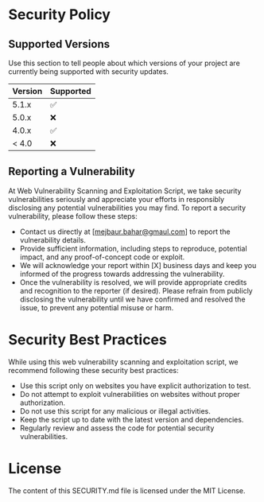 # Security Policy

## Supported Versions

Use this section to tell people about which versions of your project are
currently being supported with security updates.

| Version | Supported          |
| ------- | ------------------ |
| 5.1.x   | :white_check_mark: |
| 5.0.x   | :x:                |
| 4.0.x   | :white_check_mark: |
| < 4.0   | :x:                |

## Reporting a Vulnerability
At Web Vulnerability Scanning and Exploitation Script, we take security vulnerabilities seriously and appreciate your efforts in responsibly disclosing any potential vulnerabilities you may find. To report a security vulnerability, please follow these steps:

- Contact us directly at [mejbaur.bahar@gmaul.com] to report the vulnerability details.
- Provide sufficient information, including steps to reproduce, potential impact, and any proof-of-concept code or exploit.
- We will acknowledge your report within [X] business days and keep you informed of the progress towards addressing the vulnerability.
- Once the vulnerability is resolved, we will provide appropriate credits and recognition to the reporter (if desired).
Please refrain from publicly disclosing the vulnerability until we have confirmed and resolved the issue, to prevent any potential misuse or harm.

# Security Best Practices
While using this web vulnerability scanning and exploitation script, we recommend following these security best practices:

- Use this script only on websites you have explicit authorization to test.
- Do not attempt to exploit vulnerabilities on websites without proper authorization.
- Do not use this script for any malicious or illegal activities.
- Keep the script up to date with the latest version and dependencies.
- Regularly review and assess the code for potential security vulnerabilities.

# License
The content of this SECURITY.md file is licensed under the MIT License.
